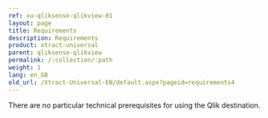 ```yaml
---
ref: xu-qliksense-qlikview-01
layout: page
title: Requirements
description: Requirements
product: xtract-universal
parent: qliksense-qlikview
permalink: /:collection/:path
weight: 1
lang: en_GB
old_url: /Xtract-Universal-EN/default.aspx?pageid=requirements4
---
```


There are no particular technical prerequisites for using the Qlik destination.